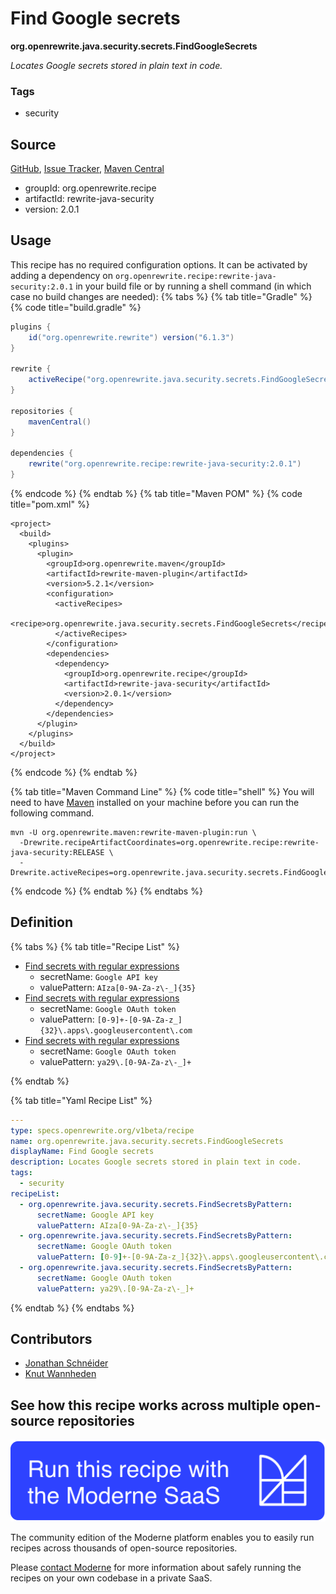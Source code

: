 # Find Google secrets

**org.openrewrite.java.security.secrets.FindGoogleSecrets**

_Locates Google secrets stored in plain text in code._

### Tags

* security

## Source

[GitHub](https://github.com/openrewrite/rewrite-java-security/blob/main/src/main/resources/META-INF/rewrite/secrets.yml), [Issue Tracker](https://github.com/openrewrite/rewrite-java-security/issues), [Maven Central](https://central.sonatype.com/artifact/org.openrewrite.recipe/rewrite-java-security/2.0.1/jar)

* groupId: org.openrewrite.recipe
* artifactId: rewrite-java-security
* version: 2.0.1


## Usage

This recipe has no required configuration options. It can be activated by adding a dependency on `org.openrewrite.recipe:rewrite-java-security:2.0.1` in your build file or by running a shell command (in which case no build changes are needed): 
{% tabs %}
{% tab title="Gradle" %}
{% code title="build.gradle" %}
```groovy
plugins {
    id("org.openrewrite.rewrite") version("6.1.3")
}

rewrite {
    activeRecipe("org.openrewrite.java.security.secrets.FindGoogleSecrets")
}

repositories {
    mavenCentral()
}

dependencies {
    rewrite("org.openrewrite.recipe:rewrite-java-security:2.0.1")
}
```
{% endcode %}
{% endtab %}
{% tab title="Maven POM" %}
{% code title="pom.xml" %}
```markup
<project>
  <build>
    <plugins>
      <plugin>
        <groupId>org.openrewrite.maven</groupId>
        <artifactId>rewrite-maven-plugin</artifactId>
        <version>5.2.1</version>
        <configuration>
          <activeRecipes>
            <recipe>org.openrewrite.java.security.secrets.FindGoogleSecrets</recipe>
          </activeRecipes>
        </configuration>
        <dependencies>
          <dependency>
            <groupId>org.openrewrite.recipe</groupId>
            <artifactId>rewrite-java-security</artifactId>
            <version>2.0.1</version>
          </dependency>
        </dependencies>
      </plugin>
    </plugins>
  </build>
</project>
```
{% endcode %}
{% endtab %}

{% tab title="Maven Command Line" %}
{% code title="shell" %}
You will need to have [Maven](https://maven.apache.org/download.cgi) installed on your machine before you can run the following command.

```shell
mvn -U org.openrewrite.maven:rewrite-maven-plugin:run \
  -Drewrite.recipeArtifactCoordinates=org.openrewrite.recipe:rewrite-java-security:RELEASE \
  -Drewrite.activeRecipes=org.openrewrite.java.security.secrets.FindGoogleSecrets
```
{% endcode %}
{% endtab %}
{% endtabs %}

## Definition

{% tabs %}
{% tab title="Recipe List" %}
* [Find secrets with regular expressions](../../../java/security/secrets/findsecretsbypattern.md)
  * secretName: `Google API key`
  * valuePattern: `AIza[0-9A-Za-z\-_]{35}`
* [Find secrets with regular expressions](../../../java/security/secrets/findsecretsbypattern.md)
  * secretName: `Google OAuth token`
  * valuePattern: `[0-9]+-[0-9A-Za-z_]{32}\.apps\.googleusercontent\.com`
* [Find secrets with regular expressions](../../../java/security/secrets/findsecretsbypattern.md)
  * secretName: `Google OAuth token`
  * valuePattern: `ya29\.[0-9A-Za-z\-_]+`

{% endtab %}

{% tab title="Yaml Recipe List" %}
```yaml
---
type: specs.openrewrite.org/v1beta/recipe
name: org.openrewrite.java.security.secrets.FindGoogleSecrets
displayName: Find Google secrets
description: Locates Google secrets stored in plain text in code.
tags:
  - security
recipeList:
  - org.openrewrite.java.security.secrets.FindSecretsByPattern:
      secretName: Google API key
      valuePattern: AIza[0-9A-Za-z\-_]{35}
  - org.openrewrite.java.security.secrets.FindSecretsByPattern:
      secretName: Google OAuth token
      valuePattern: [0-9]+-[0-9A-Za-z_]{32}\.apps\.googleusercontent\.com
  - org.openrewrite.java.security.secrets.FindSecretsByPattern:
      secretName: Google OAuth token
      valuePattern: ya29\.[0-9A-Za-z\-_]+

```
{% endtab %}
{% endtabs %}

## Contributors
* [Jonathan Schnéider](jkschneider@gmail.com)
* [Knut Wannheden](knut@moderne.io)


## See how this recipe works across multiple open-source repositories

[![Moderne Link Image](/.gitbook/assets/ModerneRecipeButton.png)](https://public.moderne.io/recipes/org.openrewrite.java.security.secrets.FindGoogleSecrets)

The community edition of the Moderne platform enables you to easily run recipes across thousands of open-source repositories.

Please [contact Moderne](https://moderne.io/product) for more information about safely running the recipes on your own codebase in a private SaaS.
